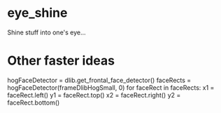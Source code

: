 # eye_shine
Shine stuff into one's eye...

# Other faster ideas
hogFaceDetector = dlib.get_frontal_face_detector()
faceRects = hogFaceDetector(frameDlibHogSmall, 0)
for faceRect in faceRects:
    x1 = faceRect.left()
    y1 = faceRect.top()
    x2 = faceRect.right()
    y2 = faceRect.bottom()
